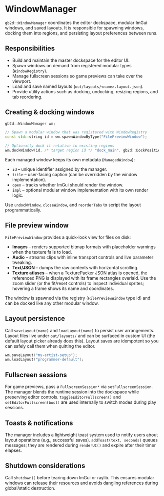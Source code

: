 # WindowManager

`gb2d::WindowManager` coordinates the editor dockspace, modular ImGui windows, and saved layouts. It is responsible for spawning windows, docking them into regions, and persisting layout preferences between runs.

## Responsibilities

- Build and maintain the master dockspace for the editor UI.
- Spawn windows on demand from registered modular types (`WindowRegistry`).
- Manage fullscreen sessions so game previews can take over the viewport.
- Load and save named layouts (`out/layouts/<name>.layout.json`).
- Provide utility actions such as docking, undocking, resizing regions, and tab reordering.

## Creating & docking windows

```cpp
gb2d::WindowManager wm;

// Spawn a modular window that was registered with WindowRegistry
const std::string id = wm.spawnWindowByType("FilePreviewWindow");

// Optionally dock it relative to existing regions
wm.dockWindow(id, /* target region id */ "dock_main", gb2d::DockPosition::Right);
```

Each managed window keeps its own metadata (`ManagedWindow`):

- `id` – unique identifier assigned by the manager.
- `title` – user-facing caption (can be overridden by the window implementation).
- `open` – tracks whether ImGui should render the window.
- `impl` – optional modular window implementation with its own render logic.

Use `undockWindow`, `closeWindow`, and `reorderTabs` to script the layout programmatically.

## File preview window

`FilePreviewWindow` provides a quick-look view for files on disk:

- **Images** – renders supported bitmap formats with placeholder warnings when the texture fails to load.
- **Audio** – streams clips with inline transport controls and live parameter tweaking.
- **Text/JSON** – dumps the raw contents with horizontal scrolling.
- **Texture atlases** – when a TexturePacker JSON atlas is opened, the referenced PNG is displayed with its frame rectangles overlaid. Use the zoom slider (or the fit/reset controls) to inspect individual sprites; hovering a frame shows its name and coordinates.

The window is spawned via the registry (`FilePreviewWindow` type id) and can be docked like any other modular window.

## Layout persistence

Call `saveLayout(name)` and `loadLayout(name)` to persist user arrangements. Layout files live under `out/layouts/` and can be surfaced in custom UI (the default layout picker already does this). Layout saves are idempotent so you can safely call them when quitting the editor.

```cpp
wm.saveLayout("my-artist-setup");
wm.loadLayout("programmer-default");
```

## Fullscreen sessions

For game previews, pass a `FullscreenSession*` via `setFullscreenSession`. The manager blends the runtime session into the dockspace while preserving editor controls. `toggleEditorFullscreen()` and `setEditorFullscreen(bool)` are used internally to switch modes during play sessions.

## Toasts & notifications

The manager includes a lightweight toast system used to notify users about layout operations (e.g., successful saves). `addToast(text, seconds)` queues messages; they are rendered during `renderUI()` and expire after their timer elapses.

## Shutdown considerations

Call `shutdown()` before tearing down ImGui or raylib. This ensures modular windows can release their resources and avoids dangling references during global/static destruction.
